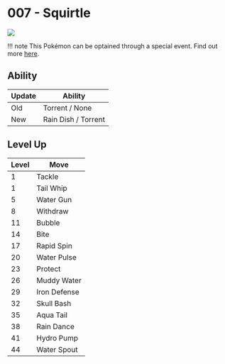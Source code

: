 # 007 - Squirtle
![][007]

!!! note
    This Pokémon can be optained through a special event. Find out more [here](../../../special_events/#kanto-starter).

## Ability

Update | Ability
---    | ---
Old    | Torrent / None
New    | Rain Dish / Torrent

## Level Up

Level | Move
---   | ---
  1   | Tackle
  1   | Tail Whip
  5   | Water Gun
  8   | Withdraw
 11   | Bubble
 14   | Bite
 17   | Rapid Spin
 20   | Water Pulse
 23   | Protect
 26   | Muddy Water
 29   | Iron Defense
 32   | Skull Bash
 35   | Aqua Tail
 38   | Rain Dance
 41   | Hydro Pump
 44   | Water Spout



[007]: ../img/pokemon/007.png

